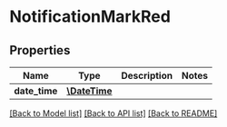 # NotificationMarkRed

## Properties
Name | Type | Description | Notes
------------ | ------------- | ------------- | -------------
**date_time** | [**\DateTime**](\DateTime.md) |  | 

[[Back to Model list]](../README.md#documentation-for-models) [[Back to API list]](../README.md#documentation-for-api-endpoints) [[Back to README]](../README.md)


